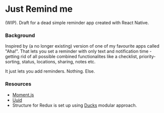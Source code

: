# Just Remind me

(WIP). Draft for a dead simple reminder app created with React Native.

### Background

Inspired by (a no longer existing) version of one of my favourite apps called "Aha!". That lets you set a reminder with only text and notification time - getting rid of all possible combined functionalites like a checklist, priority-sorting, status, locations, sharing, notes etc.

It just lets you add reminders. Nothing. Else.


### Resources
* [Moment.js](https://momentjs.com/)
* [Uuid](https://www.npmjs.com/package/uuid)
* Structure for Redux is set up using [Ducks](https://github.com/erikras/ducks-modular-redux) modular approach.